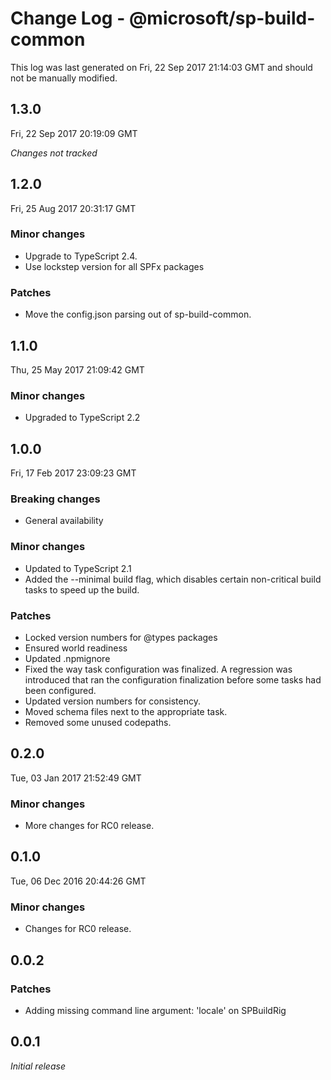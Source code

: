 # Change Log - @microsoft/sp-build-common

This log was last generated on Fri, 22 Sep 2017 21:14:03 GMT and should not be manually modified.

## 1.3.0
Fri, 22 Sep 2017 20:19:09 GMT

*Changes not tracked*

## 1.2.0
Fri, 25 Aug 2017 20:31:17 GMT

### Minor changes

- Upgrade to TypeScript 2.4.
- Use lockstep version for all SPFx packages

### Patches

- Move the config.json parsing out of sp-build-common.

## 1.1.0
Thu, 25 May 2017 21:09:42 GMT

### Minor changes

- Upgraded to TypeScript 2.2

## 1.0.0
Fri, 17 Feb 2017 23:09:23 GMT

### Breaking changes

- General availability

### Minor changes

- Updated to TypeScript 2.1
- Added the --minimal build flag, which disables certain non-critical build tasks to speed up the build.

### Patches

- Locked version numbers for @types packages
- Ensured world readiness
- Updated .npmignore
- Fixed the way task configuration was finalized. A regression was introduced that ran the configuration finalization before some tasks had been configured.
- Updated version numbers for consistency.
- Moved schema files next to the appropriate task.
- Removed some unused codepaths.

## 0.2.0
Tue, 03 Jan 2017 21:52:49 GMT

### Minor changes

- More changes for RC0 release.

## 0.1.0
Tue, 06 Dec 2016 20:44:26 GMT

### Minor changes

- Changes for RC0 release.

## 0.0.2

### Patches

- Adding missing command line argument: 'locale' on SPBuildRig

## 0.0.1

*Initial release*

